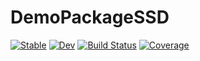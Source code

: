 # DemoPackageSSD

[![Stable](https://img.shields.io/badge/docs-stable-blue.svg)](https://stephdoering.github.io/DemoPackageSSD.jl/stable)
[![Dev](https://img.shields.io/badge/docs-dev-blue.svg)](https://stephdoering.github.io/DemoPackageSSD.jl/dev)
[![Build Status](https://github.com/stephdoering/DemoPackageSSD.jl/workflows/CI/badge.svg)](https://github.com/stephdoering/DemoPackageSSD.jl/actions)
[![Coverage](https://codecov.io/gh/stephdoering/DemoPackageSSD.jl/branch/master/graph/badge.svg)](https://codecov.io/gh/stephdoering/DemoPackageSSD.jl)
